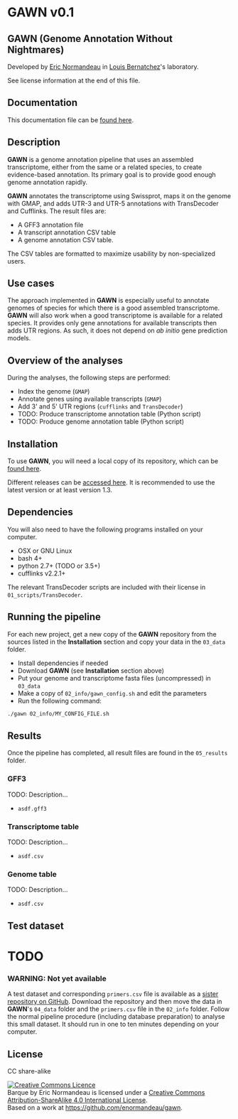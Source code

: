 # GAWN v0.1

## GAWN (Genome Annotation Without Nightmares)

Developed by [Eric Normandeau](https://github.com/enormandeau) in
[Louis Bernatchez](http://www.bio.ulaval.ca/louisbernatchez/presentation.htm)'s
laboratory.

See license information at the end of this file.

## Documentation

This documentation file can be
[found here](https://github.com/enormandeau/gawn/blob/master/README.md).

## Description

**GAWN** is a genome annotation pipeline that uses an assembled transcriptome,
either from the same or a related species, to create evidence-based annotation.
Its primary goal is to provide good enough genome annotation rapidly.

**GAWN** annotates the transcriptome using Swissprot, maps it on the genome
with GMAP, and adds UTR-3 and UTR-5 annotations with TransDecoder and
Cufflinks. The result files are:

- A GFF3 annotation file
- A transcript annotation CSV table
- A genome annotation CSV table.

The CSV tables are formatted to maximize usability by non-specialized users.

## Use cases

The approach implemented in **GAWN** is especially useful to annotate genomes
of species for which there is a good assembled transcriptome. **GAWN** will
also work when a good transcriptome is available for a related species. It
provides only gene annotations for available transcripts then adds UTR regions.
As such, it does not depend on *ab initio* gene prediction models.

## Overview of the analyses

During the analyses, the following steps are performed:

- Index the genome (`GMAP`)
- Annotate genes using available transcripts (`GMAP`)
- Add 3' and 5' UTR regions (`cufflinks` and `TransDecoder`)
- TODO: Produce transcriptome annotation table (Python script)
- TODO: Produce genome annotation table (Python script)

## Installation

To use **GAWN**, you will need a local copy of its repository, which can be
[found here](https://github.com/enormandeau/gawn/archive/master.zip).

Different releases can be
[accessed here](https://github.com/enormandeau/gawn/releases). It is
recommended to use the latest version or at least version 1.3.

## Dependencies

You will also need to have the following programs installed on your computer.

- OSX or GNU Linux
- bash 4+
- python 2.7+ (TODO or 3.5+)
- cufflinks v2.2.1+

The relevant TransDecoder scripts are included with their license in
`01_scripts/TransDecoder`.

## Running the pipeline

For each new project, get a new copy of the **GAWN** repository from the
sources listed in the **Installation** section and copy your data in the
`03_data` folder.

- Install dependencies if needed
- Download **GAWN** (see **Installation** section above)
- Put your genome and transcriptome fasta files (uncompressed) in `03_data`
- Make a copy of `02_info/gawn_config.sh` and edit the parameters
- Run the following command:

```bash
./gawn 02_info/MY_CONFIG_FILE.sh
```

## Results

Once the pipeline has completed, all result files are found in the `05_results`
folder.

### GFF3
TODO: Description...

- `asdf.gff3`

### Transcriptome table
TODO: Description...

- `asdf.csv`

### Genome table
TODO: Description...

- `asdf.csv`

## Test dataset
# TODO

### WARNING: Not yet available
A test dataset and corresponding `primers.csv` file is available as a
[sister repository on GitHub](https://github.com/enormandeau/gawn_test_dataset).
Download the repository and then move the data in **GAWN**'s `04_data` folder
and the `primers.csv` file in the `02_info` folder. Follow the normal pipeline
procedure (including database preparation) to analyse this small dataset. It
should run in one to ten minutes depending on your computer.

## License

CC share-alike

<a rel="license" href="http://creativecommons.org/licenses/by-sa/4.0/"><img alt="Creative Commons Licence" style="border-width:0" src="https://i.creativecommons.org/l/by-sa/4.0/88x31.png" /></a><br /><span xmlns:dct="http://purl.org/dc/terms/" property="dct:title">Barque</span> by <span xmlns:cc="http://creativecommons.org/ns#" property="cc:attributionName">Eric Normandeau</span> is licensed under a <a rel="license" href="http://creativecommons.org/licenses/by-sa/4.0/">Creative Commons Attribution-ShareAlike 4.0 International License</a>.<br />Based on a work at <a xmlns:dct="http://purl.org/dc/terms/" href="https://github.com/enormandeau/gawn" rel="dct:source">https://github.com/enormandeau/gawn</a>.
